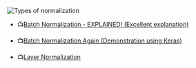 ![Types of normalization](https://user-images.githubusercontent.com/37247296/189137138-798add4d-d106-44eb-9cc3-87aad2b68926.png)

- 📺[Batch Normalization - EXPLAINED! (Excellent explanation)](https://www.youtube.com/watch?v=DtEq44FTPM4&t=1s)
 
- 📺[Batch Normalization Again (Demonstration using Keras)](https://www.youtube.com/watch?v=yXOMHOpbon8)

- 📺[Layer Normalization](https://www.youtube.com/watch?v=2V3Uduw1zwQ&list=WL&index=1)